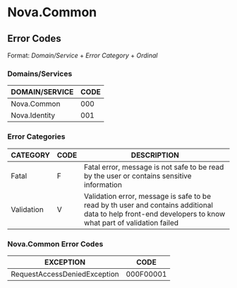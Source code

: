 # Nova.Common

## Error Codes
Format: _Domain/Service_ + _Error Category_ + _Ordinal_
### Domains/Services
|DOMAIN/SERVICE|CODE|
|--------------|----|
|Nova.Common   |000 |
|Nova.Identity |001 |

### Error Categories
|CATEGORY|CODE|DESCRIPTION|
|--------|----|-----------|
|Fatal|F|Fatal error, message is not safe to be read by the user or contains sensitive information|
|Validation|V|Validation error, message is safe to be read by th user and contains additional data to help front-end developers to know what part of validation failed|

### Nova.Common Error Codes
|EXCEPTION|CODE|
|---------|----|
|RequestAccessDeniedException|000F00001|
